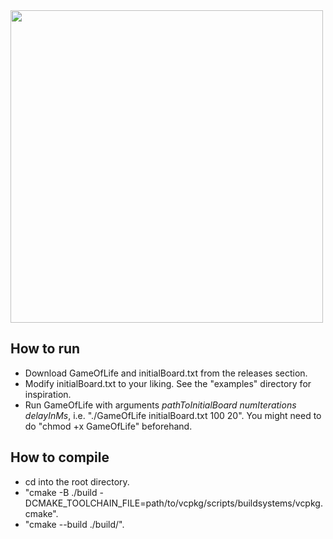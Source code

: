 <img src="https://github.com/bnksn/GameOfLife/blob/main/gallery/demo.gif" width="500" height="500">

## How to run

- Download GameOfLife and initialBoard.txt from the releases section.
- Modify initialBoard.txt to your liking. See the "examples" directory for inspiration.
- Run GameOfLife with arguments *pathToInitialBoard* *numIterations* *delayInMs*, i.e. "./GameOfLife initialBoard.txt 100 20". You might need to do "chmod +x GameOfLife" beforehand.

## How to compile

- cd into the root directory.
- "cmake -B ./build -DCMAKE_TOOLCHAIN_FILE=path/to/vcpkg/scripts/buildsystems/vcpkg.cmake".
- "cmake --build ./build/".
